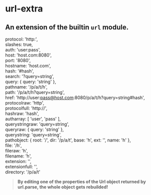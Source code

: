 # url-extra  
 ## An extension of the builtin `url` module.  
  
  protocol: 'http:',  
  slashes: true,  
  auth: 'user:pass',  
  host: 'host.com:8080',  
  port: '8080',  
  hostname: 'host.com',  
  hash: '#hash',  
  search: '?query=string',  
  query: { query: 'string' },  
  pathname: '/p/a/t/h',  
  path: '/p/a/t/h?query=string',  
  href: 'http://user:pass@host.com:8080/p/a/t/h?query=string#hash',  
  protocolraw: 'http',  
  protocolfull: 'http://',  
  hashraw: 'hash',  
  autharray: [ 'user', 'pass' ],  
  querystringraw: 'query=string',  
  queryraw: { query: 'string' },  
  querystring: 'query=string',  
  pathobject: { root: '/', dir: '/p/a/t', base: 'h', ext: '', name: 'h' },  
  file: '/h',  
  fileraw: 'h',  
  filename: 'h',  
  extension: '',  
  extensionfull: '',  
  directory: '/p/a/t'  
  
> **By editing one of the properties of the Url object returned by url.parse, the whole object gets rebuilded!**